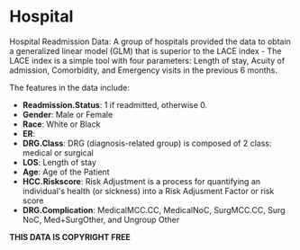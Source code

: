 # Hospital
Hospital Readmission Data: A group of hospitals provided the data to obtain a generalized linear model (GLM) that is superior to the LACE index - The LACE index is a simple tool with four parameters: Length of stay, Acuity of admission, Comorbidity, and Emergency visits in the previous 6 months.

The features in the data include:
* **Readmission.Status**: 1 if readmitted, otherwise 0.
* **Gender**: Male or Female
* **Race**: White or Black
* **ER**:
* **DRG.Class**: DRG (diagnosis-related group) is composed of 2 class: medical or surgical
* **LOS**: Length of stay
* **Age**: Age of the Patient
* **HCC.Riskscore**: Risk Adjustment is a process for quantifying an individual's health (or sickness) into a Risk Adjusment Factor or risk score
* **DRG.Complication**: MedicalMCC.CC, MedicalNoC, SurgMCC.CC, Surg NoC, Med+SurgOther, and Ungroup Other

**THIS DATA IS COPYRIGHT FREE** 
